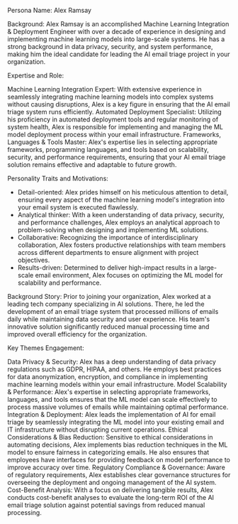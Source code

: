  Persona Name: Alex Ramsay

Background: Alex Ramsay is an accomplished Machine Learning Integration & Deployment Engineer with over a decade of experience in designing and implementing machine learning models into large-scale systems. He has a strong background in data privacy, security, and system performance, making him the ideal candidate for leading the AI email triage project in your organization.

Expertise and Role:

Machine Learning Integration Expert: With extensive experience in seamlessly integrating machine learning models into complex systems without causing disruptions, Alex is a key figure in ensuring that the AI email triage system runs efficiently.
Automated Deployment Specialist: Utilizing his proficiency in automated deployment tools and regular monitoring of system health, Alex is responsible for implementing and managing the ML model deployment process within your email infrastructure.
Frameworks, Languages & Tools Master: Alex's expertise lies in selecting appropriate frameworks, programming languages, and tools based on scalability, security, and performance requirements, ensuring that your AI email triage solution remains effective and adaptable to future growth.

Personality Traits and Motivations:

- Detail-oriented: Alex prides himself on his meticulous attention to detail, ensuring every aspect of the machine learning model's integration into your email system is executed flawlessly.
- Analytical thinker: With a keen understanding of data privacy, security, and performance challenges, Alex employs an analytical approach to problem-solving when designing and implementing ML solutions.
- Collaborative: Recognizing the importance of interdisciplinary collaboration, Alex fosters productive relationships with team members across different departments to ensure alignment with project objectives.
- Results-driven: Determined to deliver high-impact results in a large-scale email environment, Alex focuses on optimizing the ML model for scalability and performance.

Background Story: Prior to joining your organization, Alex worked at a leading tech company specializing in AI solutions. There, he led the development of an email triage system that processed millions of emails daily while maintaining data security and user experience. His team's innovative solution significantly reduced manual processing time and improved overall efficiency for the organization.

Key Themes Engagement:

Data Privacy & Security: Alex has a deep understanding of data privacy regulations such as GDPR, HIPAA, and others. He employs best practices for data anonymization, encryption, and compliance in implementing machine learning models within your email infrastructure.
Model Scalability & Performance: Alex's expertise in selecting appropriate frameworks, languages, and tools ensures that the ML model can scale effectively to process massive volumes of emails while maintaining optimal performance.
Integration & Deployment: Alex leads the implementation of AI for email triage by seamlessly integrating the ML model into your existing email and IT infrastructure without disrupting current operations.
Ethical Considerations & Bias Reduction: Sensitive to ethical considerations in automating decisions, Alex implements bias reduction techniques in the ML model to ensure fairness in categorizing emails. He also ensures that employees have interfaces for providing feedback on model performance to improve accuracy over time.
Regulatory Compliance & Governance: Aware of regulatory requirements, Alex establishes clear governance structures for overseeing the deployment and ongoing management of the AI system.
Cost-Benefit Analysis: With a focus on delivering tangible results, Alex conducts cost-benefit analyses to evaluate the long-term ROI of the AI email triage solution against potential savings from reduced manual processing.